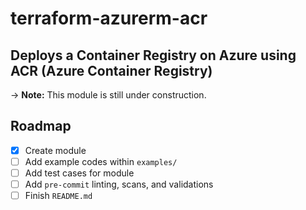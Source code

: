 # terraform-azurerm-acr

## Deploys a Container Registry on Azure using ACR (Azure Container Registry)

-> **Note:** This module is still under construction.

## Roadmap

- [X] Create module
- [ ] Add example codes within `examples/`
- [ ] Add test cases for module
- [ ] Add `pre-commit` linting, scans, and validations
- [ ] Finish `README.md`